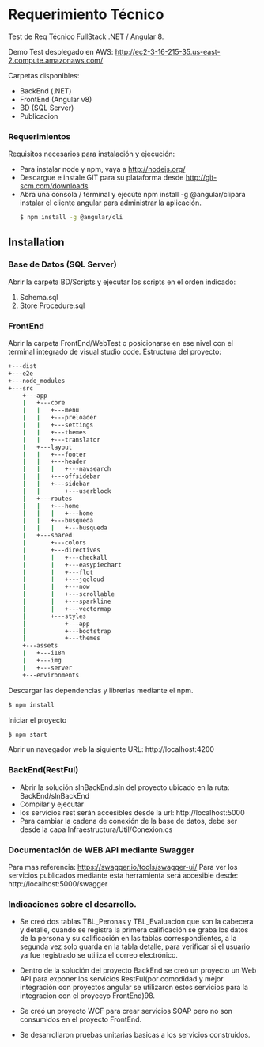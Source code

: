 # Requerimiento Técnico

Test de Req Técnico FullStack .NET / Angular 8.

Demo Test desplegado en AWS: http://ec2-3-16-215-35.us-east-2.compute.amazonaws.com/

Carpetas disponibles:

  - BackEnd (.NET)
  - FrontEnd (Angular v8)
  - BD (SQL Server)
  - Publicacion

### Requerimientos

Requisitos necesarios para instalación y ejecución:

* Para instalar node y npm, vaya a http://nodejs.org/
* Descargue e instale GIT para su plataforma desde http://git-scm.com/downloads
* Abra una consola / terminal y ejecúte npm install -g @angular/clipara instalar el cliente angular para administrar la aplicación.
    ```sh
    $ npm install -g @angular/cli
    ```

## Installation

### Base de Datos (SQL Server)
Abrir la carpeta BD/Scripts y ejecutar los scripts en el orden indicado:
 1. Schema.sql
 2. Store Procedure.sql
### FrontEnd
Abrir la carpeta FrontEnd/WebTest o posicionarse en ese nivel con el terminal integrado de visual studio code.
Estructura del proyecto:

```sh
+---dist
+---e2e
+---node_modules
+---src
    +---app
    |   +---core
    |   |   +---menu
    |   |   +---preloader
    |   |   +---settings
    |   |   +---themes
    |   |   +---translator
    |   +---layout
    |   |   +---footer
    |   |   +---header
    |   |   |   +---navsearch
    |   |   +---offsidebar
    |   |   +---sidebar
    |   |       +---userblock
    |   +---routes
    |   |   +---home
    |   |   |   +---home
  	|   |   +---busqueda
    |   |   |   +---busqueda
    |   +---shared
    |       +---colors
    |       +---directives
    |       |   +---checkall
    |       |   +---easypiechart
    |       |   +---flot
    |       |   +---jqcloud
    |       |   +---now
    |       |   +---scrollable
    |       |   +---sparkline
    |       |   +---vectormap
    |       +---styles
    |           +---app
    |           +---bootstrap
    |           +---themes
    +---assets
    |   +---i18n
    |   +---img
    |   +---server
    +---environments
```

Descargar las dependencias y librerias mediante el npm.

```sh
$ npm install
```

Iniciar el proyecto

```sh
$ npm start
```
Abrir un navegador web la siguiente URL: http://localhost:4200

### BackEnd(RestFul)

* Abrir la solución slnBackEnd.sln del proyecto ubicado en la ruta: BackEnd/slnBackEnd 
* Compilar y ejecutar
* los servicios rest serán accesibles desde la url: http://localhost:5000
* Para cambiar la cadena de conexión de la base de datos, debe ser desde la capa Infraestructura/Util/Conexion.cs


### Documentación de WEB API mediante Swagger
Para mas referencia: https://swagger.io/tools/swagger-ui/
Para ver los servicios publicados mediante esta herramienta será accesible desde: http://localhost:5000/swagger

### Indicaciones sobre el desarrollo.
* Se creó dos tablas TBL_Peronas y TBL_Evaluacion que son la cabecera y detalle, cuando se registra la primera calificación se graba los datos de la persona y su calificación en las tablas correspondientes, a la segunda vez solo guarda en la tabla detalle, para verificar si el usuario ya fue registrado se utiliza el correo electrónico.

* Dentro de la solución del proyecto BackEnd se creó un proyecto un Web API para exponer los servicios RestFul(por comodidad y mejor integración con proyectos angular se utilizaron estos servicios para la integracion con el proyecyo FrontEnd)98.

* Se creó un proyecto WCF para crear servicios SOAP pero no son consumidos en el proyecto FrontEnd.

* Se desarrollaron pruebas unitarias basicas a los servicios construidos.


